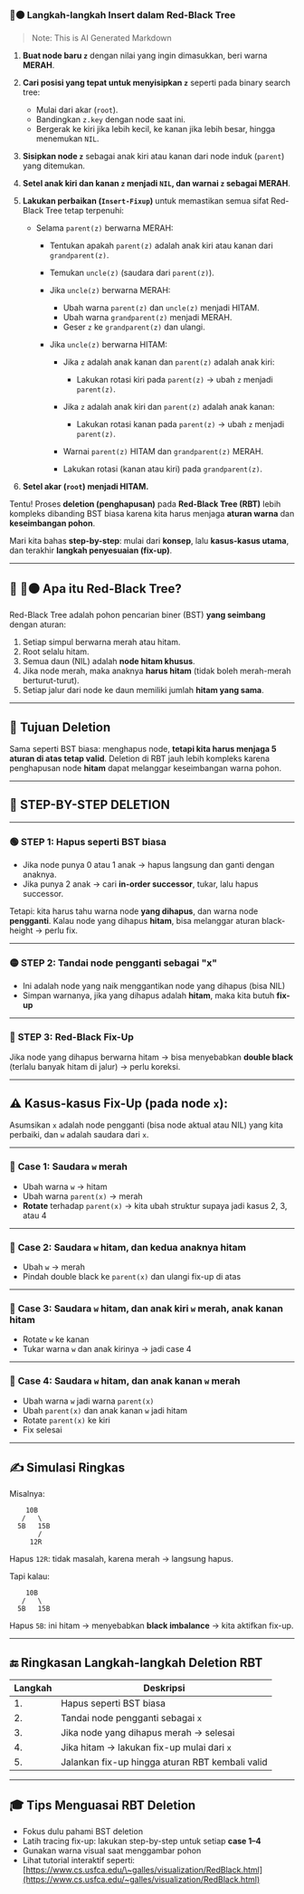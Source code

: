 ### 🔴⚫ **Langkah-langkah Insert dalam Red-Black Tree**

> Note: This is AI Generated Markdown

1. **Buat node baru `z`** dengan nilai yang ingin dimasukkan, beri warna **MERAH**.

2. **Cari posisi yang tepat untuk menyisipkan `z`** seperti pada binary search tree:

   * Mulai dari akar (`root`).
   * Bandingkan `z.key` dengan node saat ini.
   * Bergerak ke kiri jika lebih kecil, ke kanan jika lebih besar, hingga menemukan `NIL`.

3. **Sisipkan node `z`** sebagai anak kiri atau kanan dari node induk (`parent`) yang ditemukan.

4. **Setel anak kiri dan kanan `z` menjadi `NIL`, dan warnai `z` sebagai MERAH**.

5. **Lakukan perbaikan (`Insert-Fixup`)** untuk memastikan semua sifat Red-Black Tree tetap terpenuhi:

   * Selama `parent(z)` berwarna MERAH:

     * Tentukan apakah `parent(z)` adalah anak kiri atau kanan dari `grandparent(z)`.
     * Temukan `uncle(z)` (saudara dari `parent(z)`).
     * Jika `uncle(z)` berwarna MERAH:

       * Ubah warna `parent(z)` dan `uncle(z)` menjadi HITAM.
       * Ubah warna `grandparent(z)` menjadi MERAH.
       * Geser `z` ke `grandparent(z)` dan ulangi.
     * Jika `uncle(z)` berwarna HITAM:

       * Jika `z` adalah anak kanan dan `parent(z)` adalah anak kiri:

         * Lakukan rotasi kiri pada `parent(z)` → ubah `z` menjadi `parent(z)`.
       * Jika `z` adalah anak kiri dan `parent(z)` adalah anak kanan:

         * Lakukan rotasi kanan pada `parent(z)` → ubah `z` menjadi `parent(z)`.
       * Warnai `parent(z)` HITAM dan `grandparent(z)` MERAH.
       * Lakukan rotasi (kanan atau kiri) pada `grandparent(z)`.

6. **Setel akar (`root`) menjadi HITAM.**




Tentu! Proses **deletion (penghapusan)** pada **Red-Black Tree (RBT)** lebih kompleks dibanding BST biasa karena kita harus menjaga **aturan warna** dan **keseimbangan pohon**.

Mari kita bahas **step-by-step**: mulai dari **konsep**, lalu **kasus-kasus utama**, dan terakhir **langkah penyesuaian (fix-up)**.

---

## 🧠 🔴⚫ Apa itu Red-Black Tree?

Red-Black Tree adalah pohon pencarian biner (BST) **yang seimbang** dengan aturan:

1. Setiap simpul berwarna merah atau hitam.
2. Root selalu hitam.
3. Semua daun (NIL) adalah **node hitam khusus**.
4. Jika node merah, maka anaknya **harus hitam** (tidak boleh merah-merah berturut-turut).
5. Setiap jalur dari node ke daun memiliki jumlah **hitam yang sama**.

---

## 🧹 Tujuan Deletion

Sama seperti BST biasa: menghapus node, **tetapi kita harus menjaga 5 aturan di atas tetap valid**. Deletion di RBT jauh lebih kompleks karena penghapusan node **hitam** dapat melanggar keseimbangan warna pohon.

---

## 🔧 STEP-BY-STEP DELETION

---

### 🟢 **STEP 1: Hapus seperti BST biasa**

* Jika node punya 0 atau 1 anak → hapus langsung dan ganti dengan anaknya.
* Jika punya 2 anak → cari **in-order successor**, tukar, lalu hapus successor.

Tetapi: kita harus tahu warna node **yang dihapus**, dan warna node **pengganti**.
Kalau node yang dihapus **hitam**, bisa melanggar aturan black-height → perlu fix.

---

### 🟡 **STEP 2: Tandai node pengganti sebagai "x"**

* Ini adalah node yang naik menggantikan node yang dihapus (bisa NIL)
* Simpan warnanya, jika yang dihapus adalah **hitam**, maka kita butuh **fix-up**

---

### 🔴 **STEP 3: Red-Black Fix-Up**

Jika node yang dihapus berwarna hitam → bisa menyebabkan **double black** (terlalu banyak hitam di jalur) → perlu koreksi.

---

## ⚠️ Kasus-kasus Fix-Up (pada node `x`):

Asumsikan `x` adalah node pengganti (bisa node aktual atau NIL) yang kita perbaiki, dan `w` adalah saudara dari `x`.

---

### 📘 **Case 1: Saudara `w` merah**

* Ubah warna `w` → hitam
* Ubah warna `parent(x)` → merah
* **Rotate** terhadap `parent(x)` → kita ubah struktur supaya jadi kasus 2, 3, atau 4

---

### 📘 **Case 2: Saudara `w` hitam, dan kedua anaknya hitam**

* Ubah `w` → merah
* Pindah double black ke `parent(x)` dan ulangi fix-up di atas

---

### 📘 **Case 3: Saudara `w` hitam, dan anak kiri `w` merah, anak kanan hitam**

* Rotate `w` ke kanan
* Tukar warna `w` dan anak kirinya → jadi case 4

---

### 📘 **Case 4: Saudara `w` hitam, dan anak kanan `w` merah**

* Ubah warna `w` jadi warna `parent(x)`
* Ubah `parent(x)` dan anak kanan `w` jadi hitam
* Rotate `parent(x)` ke kiri
* Fix selesai

---

## ✍️ Simulasi Ringkas

Misalnya:

```
    10B
   /   \
  5B   15B
       /
     12R
```

Hapus `12R`: tidak masalah, karena merah → langsung hapus.

Tapi kalau:

```
    10B
   /   \
  5B   15B
```

Hapus `5B`: ini hitam → menyebabkan **black imbalance** → kita aktifkan fix-up.

---

## 🔚 Ringkasan Langkah-langkah Deletion RBT

| Langkah | Deskripsi                                       |
| ------- | ----------------------------------------------- |
| 1.      | Hapus seperti BST biasa                         |
| 2.      | Tandai node pengganti sebagai `x`               |
| 3.      | Jika node yang dihapus merah → selesai          |
| 4.      | Jika hitam → lakukan fix-up mulai dari `x`      |
| 5.      | Jalankan fix-up hingga aturan RBT kembali valid |

---

## 🎓 Tips Menguasai RBT Deletion

* Fokus dulu pahami BST deletion
* Latih tracing fix-up: lakukan step-by-step untuk setiap **case 1–4**
* Gunakan warna visual saat menggambar pohon
* Lihat tutorial interaktif seperti: [https://www.cs.usfca.edu/\~galles/visualization/RedBlack.html](https://www.cs.usfca.edu/~galles/visualization/RedBlack.html)

